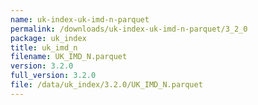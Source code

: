 ```yaml
---
name: uk-index-uk-imd-n-parquet
permalink: /downloads/uk-index-uk-imd-n-parquet/3_2_0
package: uk_index
title: uk_imd_n
filename: UK_IMD_N.parquet
version: 3.2.0
full_version: 3.2.0
file: /data/uk_index/3.2.0/UK_IMD_N.parquet
---
```

